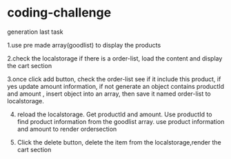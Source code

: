# coding-challenge
generation last task

1.use pre made array(goodlist) to display the products

2.check the localstorage if there is a order-list, load the content and display the cart section

3.once click add button, check the order-list see if it include this product, if yes update amount information, if not generate an object contains productId and amount , insert object into an array, then save it named order-list to localstorage.

4. reload the localstorage.  Get productId and amount. Use productId to find product information from the goodlist array. use product information and amount to render ordersection

5. Click the delete button, delete the item from the localstorage,render the cart section
